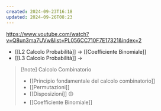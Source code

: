 ```yaml
---
created: 2024-09-23T16:18
updated: 2024-09-26T08:23
---
```

https://www.youtube.com/watch?v=Q8un3ma7UVw&list=PL056CC710F7E17321&index=2



- [[L2 Calcolo Probabilità]] -> [[Coefficiente Binomiale]]
- [[L3 Calcolo Probabilità]] -> 

>[!note] Calcolo Combinatorio
>- [[Principio fondamentale del calcolo combinatorio]]
>- [[Permutazioni]] 
>- [[Disposizioni]] 🟡
>- [[Coefficiente Binomiale]]